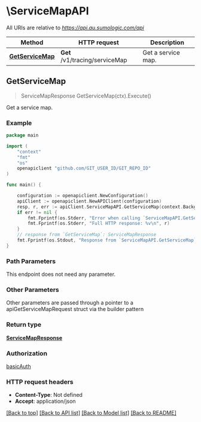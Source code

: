 # \ServiceMapAPI

All URIs are relative to *https://api.au.sumologic.com/api*

Method | HTTP request | Description
------------- | ------------- | -------------
[**GetServiceMap**](ServiceMapAPI.md#GetServiceMap) | **Get** /v1/tracing/serviceMap | Get a service map.



## GetServiceMap

> ServiceMapResponse GetServiceMap(ctx).Execute()

Get a service map.



### Example

```go
package main

import (
	"context"
	"fmt"
	"os"
	openapiclient "github.com/GIT_USER_ID/GIT_REPO_ID"
)

func main() {

	configuration := openapiclient.NewConfiguration()
	apiClient := openapiclient.NewAPIClient(configuration)
	resp, r, err := apiClient.ServiceMapAPI.GetServiceMap(context.Background()).Execute()
	if err != nil {
		fmt.Fprintf(os.Stderr, "Error when calling `ServiceMapAPI.GetServiceMap``: %v\n", err)
		fmt.Fprintf(os.Stderr, "Full HTTP response: %v\n", r)
	}
	// response from `GetServiceMap`: ServiceMapResponse
	fmt.Fprintf(os.Stdout, "Response from `ServiceMapAPI.GetServiceMap`: %v\n", resp)
}
```

### Path Parameters

This endpoint does not need any parameter.

### Other Parameters

Other parameters are passed through a pointer to a apiGetServiceMapRequest struct via the builder pattern


### Return type

[**ServiceMapResponse**](ServiceMapResponse.md)

### Authorization

[basicAuth](../README.md#basicAuth)

### HTTP request headers

- **Content-Type**: Not defined
- **Accept**: application/json

[[Back to top]](#) [[Back to API list]](../README.md#documentation-for-api-endpoints)
[[Back to Model list]](../README.md#documentation-for-models)
[[Back to README]](../README.md)


